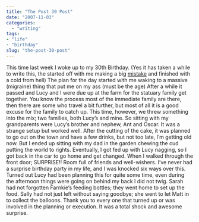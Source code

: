 ```yaml
---
title: "The Post 30 Post"
date: "2007-11-03"
categories: 
  - "writing"
tags:
- "life"
- "birthday"
slug: "the-post-30-post"
---
```


This time last week I woke up to my 30th Birthday. (Yes it has taken a while to write this, the started off with me making a big [mistake](https://twitter.com/FunkyLarma/statuses/374695302) and finished with a cold from hell) The plan for the day started with me waking to a massive (migraine) thing that put me on my ass (must be the age) After a while it passed and Lucy and I were due up at the farm for the statuary family get together. You know the process most of the immediate family are there, then there are some who travel a bit further, but most of all it is a good excuse for the family to catch up. This time, however, we threw something into the mix; two families, both Lucy’s and mine. So sitting with my grandparents were Lucy’s brother and nephew, Ant and Oscar. It was a strange setup but worked well. After the cutting of the cake, it was planned to go out on the town and have a few drinks, but not too late, I’m getting old now. But I ended up sitting with my dad in the garden chewing the cud putting the world to rights. Eventually, I got fed up with Lucy nagging, so I got back in the car to go home and get changed. When I walked through the front door; SURPRISE!! Room full of friends and well-wishers. I’ve never had a surprise birthday party in my life, and I was knocked six ways over this. Turned out Lucy had been planning this for quite some time, even during the afternoon things were going on behind my back I did not twig. Sarah had not forgotten Farnkie’s feeding bottles; they went home to set up the food. Sally had not just left without saying goodbye; she went to let Matt in to collect the balloons. Thank you to every one that turned up or was involved in the planning or execution. It was a total shock and awesome surprise.
